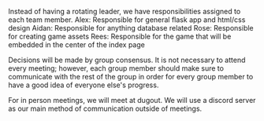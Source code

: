 Instead of having a rotating leader, we have responsibilities assigned to each team member. 
Alex: Responsible for general flask app and html/css design
Aidan: Responsible for anything database related
Rose: Responsible for creating game assets
Rees: Responsible for the game that will be embedded in the center of the index page

Decisions will be made by group consensus. It is not necessary to attend every meeting; however, each group member should make sure to communicate with the rest of the group in order for every group member to have a good idea of everyone else's progress.

For in person meetings, we will meet at dugout. We will use a discord server as our main method of communication outside of meetings.

